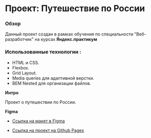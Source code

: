 # Проект: Путешествие по России

### Обзор
Данный проект создан в рамках обучения по специальности "Веб-разработчик" на курсах **Яндекс.практикум**

### Использованные технологии :

   * HTML и CSS.
   * Flexbox.
   * Grid Layout.
   * Media queries для адаптивной верстки.
   * BEM Nested для организации файлов.

**Интро**

Проект о путешествии по России.

**Figma**

* [Ссылка на макет в Figma](https://www.figma.com/file/5S2WSbEFL6awjVWJ0NWL8Q/Sprint-3_-Russia-_-desktop-mobile?node-id=28503%3A0)

* [Ссылка на проект на Github Pages](https://amubinov.github.io/russian-travel/)
